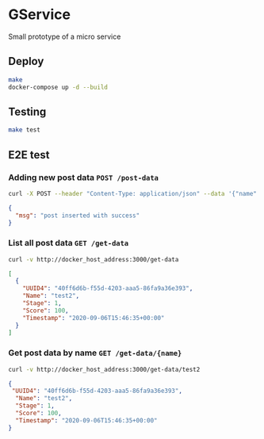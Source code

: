 # GService

Small prototype of a micro service

## Deploy

```bash
make
docker-compose up -d --build
```

## Testing

```bash
make test
```

## E2E test

### Adding new post data `POST /post-data`

```bash
curl -X POST --header "Content-Type: application/json" --data '{"name": "Test1", "stage": 1, "score": 100}' docker_host_address:3000/post-data
```

```json
{
  "msg": "post inserted with success"
}
```

### List all post data `GET /get-data`

```bash
curl -v http://docker_host_address:3000/get-data
```

```json
[
  {
    "UUID4": "40ff6d6b-f55d-4203-aaa5-86fa9a36e393",
    "Name": "test2",
    "Stage": 1,
    "Score": 100,
    "Timestamp": "2020-09-06T15:46:35+00:00"
  }
]
```

### Get post data by name `GET /get-data/{name}`

```bash
curl -v http://docker_host_address:3000/get-data/test2
```

```json
{
 "UUID4": "40ff6d6b-f55d-4203-aaa5-86fa9a36e393",
  "Name": "test2",
  "Stage": 1,
  "Score": 100,
  "Timestamp": "2020-09-06T15:46:35+00:00"
}
```